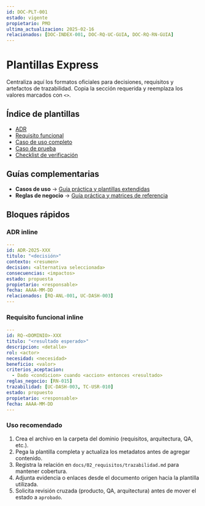 ```yaml
---
id: DOC-PLT-001
estado: vigente
propietario: PMO
ultima_actualizacion: 2025-02-16
relacionados: [DOC-INDEX-001, DOC-RQ-UC-GUIA, DOC-RQ-RN-GUIA]
---
```

# Plantillas Express

Centraliza aquí los formatos oficiales para decisiones, requisitos y artefactos de trazabilidad. Copia la sección requerida y reemplaza los valores marcados con `<>`.

## Índice de plantillas
- [ADR](plantillas/adr_template.md)
- [Requisito funcional](plantillas/requisito_template.md)
- [Caso de uso completo](plantillas/caso_uso_template.md)
- [Caso de prueba](plantillas/caso_prueba_template.md)
- [Checklist de verificación](checklists/revision_documentacion.md)

## Guías complementarias
- **Casos de uso** → [Guía práctica y plantillas extendidas](../02_requisitos/casos_de_uso/guia_practica.md)
- **Reglas de negocio** → [Guía práctica y matrices de referencia](../02_requisitos/reglas_de_negocio/guia_practica.md)

## Bloques rápidos

### ADR inline
```yaml
---
id: ADR-2025-XXX
titulo: "<decisión>"
contexto: <resumen>
decision: <alternativa seleccionada>
consecuencias: <impactos>
estado: propuesta
propietario: <responsable>
fecha: AAAA-MM-DD
relacionados: [RQ-ANL-001, UC-DASH-003]
---
```

### Requisito funcional inline
```yaml
---
id: RQ-<DOMINIO>-XXX
titulo: "<resultado esperado>"
descripcion: <detalle>
rol: <actor>
necesidad: <necesidad>
beneficio: <valor>
criterios_aceptacion:
  - Dado <condicion> cuando <accion> entonces <resultado>
reglas_negocio: [RN-015]
trazabilidad: [UC-DASH-003, TC-USR-010]
estado: propuesto
propietario: <responsable>
fecha: AAAA-MM-DD
---
```

### Uso recomendado
1. Crea el archivo en la carpeta del dominio (requisitos, arquitectura, QA, etc.).
2. Pega la plantilla completa y actualiza los metadatos antes de agregar contenido.
3. Registra la relación en `docs/02_requisitos/trazabilidad.md` para mantener cobertura.
4. Adjunta evidencia o enlaces desde el documento origen hacia la plantilla utilizada.
5. Solicita revisión cruzada (producto, QA, arquitectura) antes de mover el estado a `aprobado`.
